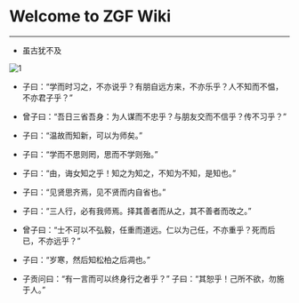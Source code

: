 # Welcome to ZGF Wiki
- - -
- 虽古犹不及
  
![1](images/src=http%20_img.11665.com_img03_p_i3_T1EBHCXe0gXXbYDw_X_115342.jpg&refer=http%20_img.11665.com&app=2002&size=f9999,10000&q=a80&n=0&g=0n&fmt=jpeg.jpeg)

- 子曰：“学而时习之，不亦说乎？有朋自远方来，不亦乐乎？人不知而不愠，不亦君子乎？”
  
- 曾子曰：“吾日三省吾身：为人谋而不忠乎？与朋友交而不信乎？传不习乎？”
  
- 子曰：“温故而知新，可以为师矣。”
  
- 子曰：“学而不思则罔，思而不学则殆。”
  
- 子曰：“由，诲女知之乎！知之为知之，不知为不知，是知也。”

- 子曰：“见贤思齐焉，见不贤而内自省也。”
  
- 子曰：“三人行，必有我师焉。择其善者而从之，其不善者而改之。”
  
- 曾子曰：“士不可以不弘毅，任重而道远。仁以为己任，不亦重乎？死而后已，不亦远乎？”

- 子曰：“岁寒，然后知松柏之后凋也。”

- 子贡问曰：“有一言而可以终身行之者乎？”        子曰：“其恕乎！己所不欲，勿施于人。”

